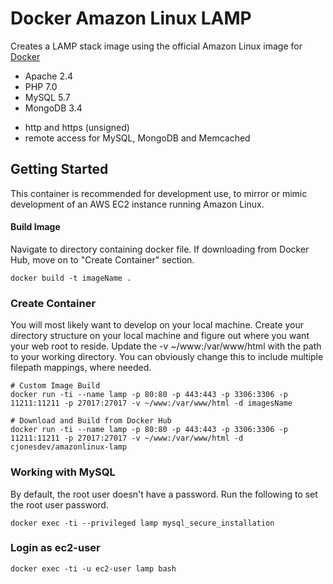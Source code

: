 # Docker Amazon Linux LAMP

Creates a LAMP stack image using the official Amazon Linux image for [Docker](http://docker.com)

* Apache 2.4
* PHP 7.0
* MySQL 5.7
* MongoDB 3.4

- http and https (unsigned)
- remote access for MySQL, MongoDB and Memcached

## Getting Started

This container is recommended for development use, to mirror or mimic development of an AWS EC2 instance running Amazon Linux. 


#### Build Image
Navigate to directory containing docker file. If downloading from Docker Hub, move on to "Create Container" section.

```
docker build -t imageName .
```


### Create Container

You will most likely want to develop on your local machine. Create your directory structure on your local machine and figure out where you want your web root to reside. Update the -v ~/www:/var/www/html with the path to your working directory. You can obviously change this to include multiple filepath mappings, where needed.

```
# Custom Image Build
docker run -ti --name lamp -p 80:80 -p 443:443 -p 3306:3306 -p 11211:11211 -p 27017:27017 -v ~/www:/var/www/html -d imagesName

# Download and Build from Docker Hub
docker run -ti --name lamp -p 80:80 -p 443:443 -p 3306:3306 -p 11211:11211 -p 27017:27017 -v ~/www:/var/www/html -d cjonesdev/amazonlinux-lamp
```


### Working with MySQL

By default, the root user doesn't have a password. Run the following to set the root user password.

```
docker exec -ti --privileged lamp mysql_secure_installation
```


### Login as ec2-user

```
docker exec -ti -u ec2-user lamp bash
```
